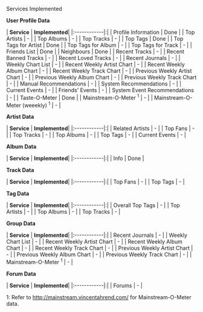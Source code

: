 Services Implemented

**User Profile Data**

| **Service** | **Implemented**|
|:------------|:|
| Profile Information | Done |
| Top Artists | - |
| Top Albums | - |
| Top Tracks | - |
| Top Tags | Done |
| Top Tags for Artist | Done |
| Top Tags for Album | - |
| Top Tags for Track | - |
| Friends List | Done |
| Neighbours | Done |
| Recent Tracks | - |
| Recent Banned Tracks | - |
| Recent Loved Tracks | - |
| Recent Journals | - |
| Weekly Chart List | - |
| Recent Weekly Artist Chart | - |
| Recent Weekly Album Chart | - |
| Recent Weekly Track Chart | - |
| Previous Weekly Artist Chart | - |
| Previous Weekly Album Chart | - |
| Previous Weekly Track Chart | - |
| Manual Recommendations | - |
| System Recommendations | - |
| Current Events | - |
| Friends' Events | - |
| System Event Recommendations | - |
| Taste-O-Meter | Done |
| Mainstream-O-Meter <sup>1</sup> | - |
| Mainstream-O-Meter (weeekly) <sup>1</sup> | - |

**Artist Data**

| **Service** | **Implemented**|
|:------------|:|
| Related Artists | - |
| Top Fans | - |
| Top Tracks | - |
| Top Albums | - |
| Top Tags | - |
| Current Events | - |

**Album Data**

| **Service** | **Implemented**|
|:------------|:|
| Info | Done |

**Track Data**

| **Service** | **Implemented**|
|:------------|:|
| Top Fans | - |
| Top Tags | - |

**Tag Data**

| **Service** | **Implemented**|
|:------------|:|
| Overall Top Tags | - |
| Top Artists | - |
| Top Albums | - |
| Top Tracks | - |

**Group Data**

| **Service** | **Implemented**|
|:------------|:|
| Recent Journals | - |
| Weekly Chart List | - |
| Recent Weekly Artist Chart | - |
| Recent Weekly Album Chart | - |
| Recent Weekly Track Chart | - |
| Previous Weekly Artist Chart | - |
| Previous Weekly Album Chart | - |
| Previous Weekly Track Chart | - |
| Mainstream-O-Meter <sup>1</sup> | - |

**Forum Data**

| **Service** | **Implemented**|
|:------------|:|
| Forums | - |

1: Refer to http://mainstream.vincentahrend.com/ for Mainstream-O-Meter data.